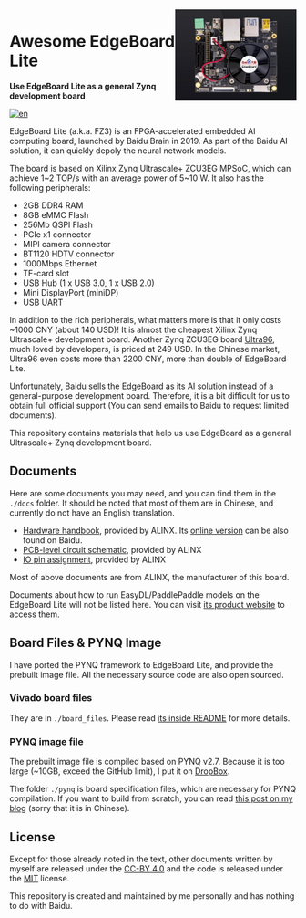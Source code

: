 <img src="./board_files/fz3a/A.0/fz3a_board.jpeg" alt="logo" height="160" align="right" />

# Awesome EdgeBoard Lite

**Use EdgeBoard Lite as a general Zynq development board**

[![en](https://img.shields.io/badge/lang-zh--cn-red.svg)](./README.zh-cn.md)

EdgeBoard Lite (a.k.a. FZ3) is an FPGA-accelerated embedded AI computing board, launched by Baidu Brain in 2019. As part of the Baidu AI solution, it can quickly depoly the neural network models.

The board is based on Xilinx Zynq Ultrascale+ ZCU3EG MPSoC, which can achieve 1\~2 TOP/s with an average power of 5\~10 W. It also has the following peripherals:

- 2GB DDR4 RAM
- 8GB eMMC Flash
- 256Mb QSPI Flash
- PCIe x1 connector
- MIPI camera connector
- BT1120 HDTV connector
- 1000Mbps Ethernet
- TF-card slot
- USB Hub (1 x USB 3.0, 1 x USB 2.0)
- Mini DisplayPort (miniDP)
- USB UART

In addition to the rich peripherals, what matters more is that it only costs \~1000 CNY (about 140 USD)! It is almost the cheapest Xilinx Zynq Ultrascale+ development board. Another Zynq ZCU3EG board [Ultra96](https://www.96boards.org/product/ultra96), much loved by developers, is priced at 249 USD. In the Chinese market, Ultra96 even costs more than 2200 CNY, more than double of EdgeBoard Lite.

Unfortunately, Baidu sells the EdgeBoard as its AI solution instead of a general-purpose development board. Therefore, it is a bit difficult for us to obtain full official support (You can send emails to Baidu to request limited documents).

This repository contains materials that help us use EdgeBoard as a general Ultrascale+ Zynq development board.

## Documents

Here are some documents you may need, and you can find them in the `./docs` folder. It should be noted that most of them are in Chinese, and currently do not have an English translation.

- [Hardware handbook](./docs/FZ3A-Hardware-Handbook.pdf), provided by ALINX. Its [online version](https://ai.baidu.com/ai-doc/HWCE/8kq9b2121) can be also found on Baidu.
- [PCB-level circuit schematic](./docs/FZ3A-Schematic.pdf), provided by ALINX
- [IO pin assignment](./docs/FZ3A-io-definition.xls), provided by ALINX

Most of above documents are from ALINX, the manufacturer of this board.

Documents about how to run EasyDL/PaddlePaddle models on the EdgeBoard Lite will not be listed here. You can visit [its product website](https://ai.baidu.com/ai-doc/HWCE/Yk3b86gvp) to access them.

## Board Files & PYNQ Image

I have ported the PYNQ framework to EdgeBoard Lite, and provide the prebuilt image file.
All the necessary source code are also open sourced.

### Vivado board files

They are in `./board_files`. Please read [its inside README](./board_files/README.md) for more details.

### PYNQ image file

The prebuilt image file is compiled based on PYNQ v2.7.
Because it is too large (~10GB, exceed the GitHub limit), I put it on [DropBox](https://www.dropbox.com/sh/70tug0pgq4mj3nb/AABhfFUUvjc61jF9WbT-szFka?dl=0).

The folder `./pynq` is board specification files, which are necessary for PYNQ compilation. If you want to build from scratch, you can read [this post on my blog](https://zhutmost.com/uncategorized/pynq-compile) (sorry that it is in Chinese).

## License

Except for those already noted in the text, other documents written by myself are released under the [CC-BY 4.0](https://creativecommons.org/licenses/by/4.0/) and the code is released under the [MIT](./LICENSE) license.

This repository is created and maintained by me personally and has nothing to do with Baidu.
